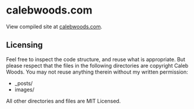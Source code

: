 # calebwoods.com

View compiled site at [calebwoods.com](http://calebwoods.com).

## Licensing

Feel free to inspect the code structure, and reuse what is appropriate. But please respect that the files in the following directories are copyright Caleb Woods. You may not reuse anything therein without my written permission:

* _posts/
* images/

All other directories and files are MIT Licensed.
